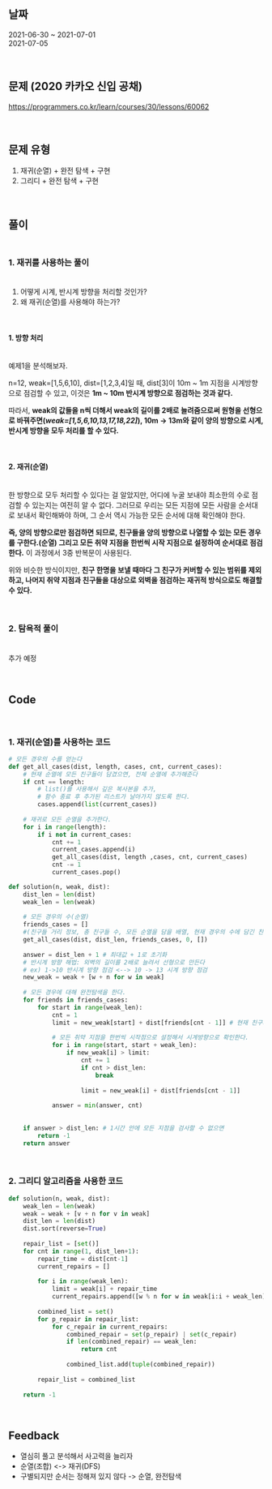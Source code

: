 ## 날짜
2021-06-30 ~ 2021-07-01<br>
2021-07-05

<br>

## 문제 (2020 카카오 신입 공채)
https://programmers.co.kr/learn/courses/30/lessons/60062

<br>

## 문제 유형
1. 재귀(순열) + 완전 탐색 + 구현
2. 그리디 + 완전 탐색 + 구현 

<br>

## 풀이 <br><br>

### 1. 재귀를 사용하는 풀이 <br><br>

1. 어떻게 시계, 반시계 방향을 처리할 것인가?
2. 왜 재귀(순열)를 사용해야 하는가?

<br>

#### 1. 방향 처리 <br><br>
예제1을 분석해보자.

 n=12, weak=[1,5,6,10], dist=[1,2,3,4]일 때, dist[3]이 10m ~ 1m 지점을 시계방향으로 점검할 수 있고, 이것은 **1m ~ 10m 반시계 방향으로 점검하는 것과 같다.** 

따라서, **weak의 값들을 n씩 더해서 weak의 길이를 2배로 늘려줌으로써 원형을 선형으로 바꿔주면(***weak=[1,5,6,10,13,17,18,22]***), 10m -> 13m와 같이 양의 방향으로 시계,반시계 방향을 모두 처리를 할 수 있다.** 

<br>

#### 2. 재귀(순열) <br><br>
한 방향으로 모두 처리할 수 있다는 걸 알았지만, 어디에 누굴 보내야 최소한의 수로 점검할 수 있는지는 여전히 알 수 없다. 그러므로 우리는 모든 지점에 모든 사람을 순서대로 보내서 확인해봐야 하며, 그 순서 역시 가능한 모든 순서에 대해 확인해야 한다.

**즉, 양의 방향으로만 점검하면 되므로, 친구들을 양의 방향으로 나열할 수 있는 모든 경우를 구한다.(순열) 그리고 모든 취약 지점을 한번씩 시작 지점으로 설정하여 순서대로 점검한다.** 이 과정에서 3중 반복문이 사용된다.

위와 비슷한 방식이지만, **친구 한명을 보낼 때마다 그 친구가 커버할 수 있는 범위를 제외하고, 나머지 취약 지점과 친구들을 대상으로 외벽을 점검하는 재귀적 방식으로도 해결할 수 있다.**

<br>

### 2. 탐욕적 풀이 <br><br>
추가 예정

<br>

## Code

<br>

### 1. 재귀(순열)를 사용하는 코드

```python
# 모든 경우의 수를 얻는다
def get_all_cases(dist, length, cases, cnt, current_cases):
    # 현재 순열에 모든 친구들이 담겼으면, 전체 순열에 추가해준다
    if cnt == length:
        # list()를 사용해서 깊은 복사본을 추가,
        # 함수 종료 후 추가된 리스트가 날아가지 않도록 한다.
        cases.append(list(current_cases))
    
    # 재귀로 모든 순열을 추가한다.
    for i in range(length):
        if i not in current_cases:
            cnt += 1
            current_cases.append(i)
            get_all_cases(dist, length ,cases, cnt, current_cases)
            cnt -= 1
            current_cases.pop()

def solution(n, weak, dist):
    dist_len = len(dist)
    weak_len = len(weak)
    
    # 모든 경우의 수(순열)
    friends_cases = []
    #(친구들 거리 정보, 총 친구들 수, 모든 순열을 담을 배열, 현재 경우의 수에 담긴 친구들 수, 현재 경우의 수)
    get_all_cases(dist, dist_len, friends_cases, 0, [])
    
    answer = dist_len + 1 # 최대값 + 1로 초기화
    # 반시계 방향 해법: 외벽의 길이를 2배로 늘려서 선형으로 만든다
    # ex) 1->10 반시계 방향 점검 <--> 10 -> 13 시계 방향 점검
    new_weak = weak + [w + n for w in weak]
    
    # 모든 경우에 대해 완전탐색을 한다.
    for friends in friends_cases:
        for start in range(weak_len):
            cnt = 1
            limit = new_weak[start] + dist[friends[cnt - 1]] # 현재 친구가 검사를 시작할 취약 지점에서 최대로 갈 수 있는 지점
            
            # 모든 취약 지점을 한번씩 시작점으로 설정해서 시계방향으로 확인한다.
            for i in range(start, start + weak_len):
                if new_weak[i] > limit:
                    cnt += 1
                    if cnt > dist_len:
                        break
                        
                    limit = new_weak[i] + dist[friends[cnt - 1]]
            
            answer = min(answer, cnt)
        
    
    if answer > dist_len: # 1시간 안에 모든 지점을 검사할 수 없으면
        return -1
    return answer
```
<br>

### 2. 그리디 알고리즘을 사용한 코드

```python
def solution(n, weak, dist):
    weak_len = len(weak)
    weak = weak + [v + n for v in weak]
    dist_len = len(dist)
    dist.sort(reverse=True)
    
    repair_list = [set()]
    for cnt in range(1, dist_len+1):
        repair_time = dist[cnt-1]
        current_repairs = []
        
        for i in range(weak_len):
            limit = weak[i] + repair_time
            current_repairs.append([w % n for w in weak[i:i + weak_len] if w <= limit])
            
        combined_list = set()    
        for p_repair in repair_list:
            for c_repair in current_repairs:
                combined_repair = set(p_repair) | set(c_repair)   
                if len(combined_repair) == weak_len:
                    return cnt
                
                combined_list.add(tuple(combined_repair))
                
        repair_list = combined_list
            
    return -1
```
<br>

## Feedback
- 열심히 풀고 분석해서 사고력을 늘리자
- 순열(조합) <-> 재귀(DFS)
- 구별되지만 순서는 정해져 있지 않다 -> 순열, 완전탐색